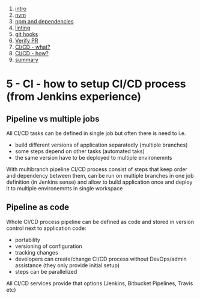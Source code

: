 1. [intro](0-intro.md)
1. [nvm](1-nvm-managing-node-versions.md)
1. [npm and dependencies](2-npm-and-dependencies.md)
1. [linting](3-npm-and-dependencies.md)
1. [git hooks](4-git-hooks.md)
1. [Verify PR](5-verify-pr.md)
1. [CI/CD - what?](6-ci-part-1-what.md)
1. [CI/CD - how?](7-ci-part-2-how.md)
1. [summary](8-summary.md)

# 5 - CI - how to setup CI/CD process (from Jenkins experience)

## Pipeline vs multiple jobs

All CI/CD tasks can be defined in single job but often there is need to i.e.

- build different versions of application separatedly (multiple branches)
- some steps depend on other tasks (automated taks)
- the same version have to be deployed to multiple environemnts

With multibranch pipeline CI/CD process consist of steps that keep order and dependency between them, can be run on multiple branches in one job definition (in Jenkins sense) and allow to build application once and deploy it to multiple environemnts in single workspace

## Pipeline as code

Whole CI/CD process pipeline can be defined as code and stored in version control next to application code:

- portability
- versioning of configuration
- tracking changes
- developers can create/change CI/CD process without DevOps/admin assistance (they only provide initial setup)
- steps can be parallelized

All CI/CD services provide that options (Jenkins, Bitbucket Pipelines, Travis etc)
